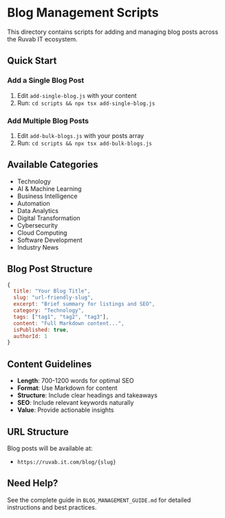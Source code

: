 # Blog Management Scripts

This directory contains scripts for adding and managing blog posts across the Ruvab IT ecosystem.

## Quick Start

### Add a Single Blog Post
1. Edit `add-single-blog.js` with your content
2. Run: `cd scripts && npx tsx add-single-blog.js`

### Add Multiple Blog Posts
1. Edit `add-bulk-blogs.js` with your posts array
2. Run: `cd scripts && npx tsx add-bulk-blogs.js`

## Available Categories

- Technology
- AI & Machine Learning  
- Business Intelligence
- Automation
- Data Analytics
- Digital Transformation
- Cybersecurity
- Cloud Computing
- Software Development
- Industry News

## Blog Post Structure

```javascript
{
  title: "Your Blog Title",
  slug: "url-friendly-slug",
  excerpt: "Brief summary for listings and SEO",
  category: "Technology",
  tags: ["tag1", "tag2", "tag3"],
  content: "Full Markdown content...",
  isPublished: true,
  authorId: 1
}
```

## Content Guidelines

- **Length**: 700-1200 words for optimal SEO
- **Format**: Use Markdown for content
- **Structure**: Include clear headings and takeaways
- **SEO**: Include relevant keywords naturally
- **Value**: Provide actionable insights

## URL Structure

Blog posts will be available at:
- `https://ruvab.it.com/blog/{slug}`

## Need Help?

See the complete guide in `BLOG_MANAGEMENT_GUIDE.md` for detailed instructions and best practices.